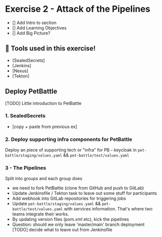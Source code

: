 # Exercise 2 - Attack of the Pipelines

- [] Add Intro to section
- [] Add Learning Objectives
- [] Add Big Picture?

## 🔨 Tools used in this exercise!
* [SealedSecrets]
* [Jenkins]
* [Nexus]
* [Tekton]

## Deploy PetBattle

[TODO] Little introduction to PetBattle


### 1. SealedSecrets 
* [copy + paste from previous ex]


### 2. Deploy supporting infra components for PetBattle
Deploy an piece of supporting tech or "infra" for PB - keycloak in `pet-battle/staging/values.yaml` && `pet-battle/test/values.yaml`




### 3 - The Pipelines 

Split into groups and each group does
- we need to fork PetBattle (clone from GitHub and push to GitLab)
- Update Jenkinsfile / Tekton task to leave out some stuff for participants
- Add webhook into GitLab repositories for triggering jobs
- Update `pet-battle/staging/values.yaml` && `pet-battle/test/values.yaml` with services information. That's where two teams integrate their works.
- By updating version files (pom.xml etc), kick the pipelines
- Question: should we only leave 'master/main' branch deployment
[TODO] decide what to leave out from Jenkinsfile